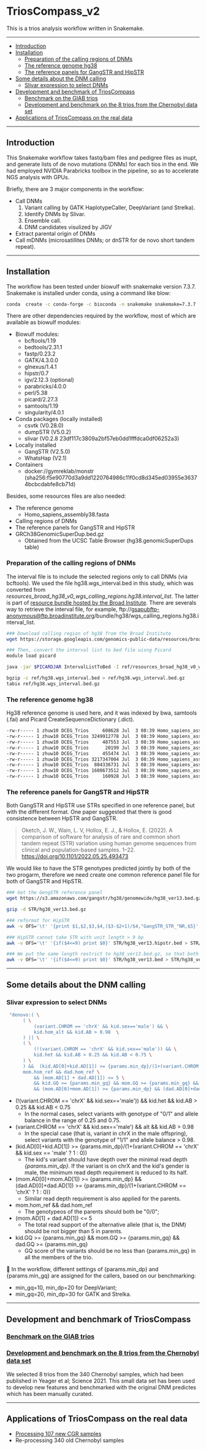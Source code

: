<!-- omit in toc -->
# TriosCompass_v2
This is a trios analysis workflow written in Snakemake.

---
- [Introduction](#introduction)
- [Installation](#installation)
  - [Preparation of the calling regions of DNMs](#preparation-of-the-calling-regions-of-dnms)
  - [The reference genome hg38](#the-reference-genome-hg38)
  - [The reference panels for GangSTR and HipSTR](#the-reference-panels-for-gangstr-and-hipstr)
- [Some details about the DNM calling](#some-details-about-the-dnm-calling)
  - [Slivar expression to select DNMs](#slivar-expression-to-select-dnms)
- [Development and benchmark of TriosCompass](#development-and-benchmark-of-trioscompass)
  - [Benchmark on the GIAB trios](#benchmark-on-the-giab-trios)
  - [Development and benchmark on the 8 trios from the Chernobyl data set](#development-and-benchmark-on-the-8-trios-from-the-chernobyl-data-set)
- [Applications of TriosCompass on the real data](#applications-of-trioscompass-on-the-real-data)


---

## Introduction

This Snakemake workflow takes fastq/bam files and pedigree files as inupt, and generate lists of de novo mutations (DNMs) for each tios in the end. We had employed NVIDIA Parabricks toolbox in the pipeline, so as to accelerate NGS analysis with GPUs.

Briefly, there are 3 major components in the workflow:
+ Call DNMs
  1. Variant calling by GATK HaplotypeCaller, DeepVariant (and Strelka).
  2. Identify DNMs by Slivar.
  3. Ensemble call. 
  4. DNM candidates visulized by JIGV 
+ Extract parental origin of DNMs
+ Call mDNMs (microsatillites DNMs; or dnSTR for de novo short tandem repeat).


---

## Installation

The workflow has been tested under biowulf with snakemake version 7.3.7.  Snakemake is installed under conda, using a command like blow:
```bash
conda  create -c conda-forge -c bioconda -n snakemake snakemake=7.3.7
```

There are other dependencies required by the workflow, most of which are available as biowulf modules:
+ Biowulf modules:
  + bcftools/1.19
  + bedtools/2.31.1
  + fastp/0.23.2
  + GATK/4.3.0.0
  + glnexus/1.4.1
  + hipstr/0.7
  + igv/2.12.3 (optional)
  + parabricks/4.0.0
  + perl/5.38
  + picard/2.27.3
  + samtools/1.19
  + singularity/4.0.1
+ Conda packages (locally installed)
  + csvtk (V0.28.0)
  + dumpSTR (V5.0.2)
  + slivar (V0.2.8 23df117c3809a2bf57eb0dd1fffdca0df06252a3)
+ Locally installed
  + GangSTR (V2.5.0)
  + WhatsHap (V2.1)
+ Containers
  + docker://gymreklab/monstr (sha256:f5e90770d3a9dd1220764986c11f0cd8d345ed03955e36374bcbcdabfe8cb71d)

Besides, some resources files are also needed:
+ The reference genome
  + Homo_sapiens_assembly38.fasta
+ Calling regions of DNMs
+ The reference panels for GangSTR and HipSTR
+ GRCh38GenomicSuperDup.bed.gz
  + Obtained from the UCSC Table Browser (hg38.genomicSuperDups table)
    

### Preparation of the calling regions of DNMs
The interval file is to include the selected regions only to call DNMs (via bcftools).  We used the file hg38.wgs_interval.bed in this study, which was converted from *resources_broad_hg38_v0_wgs_calling_regions.hg38.interval_list*. The latter is part of [resource bundle hosted by the Broad Institute](https://gatk.broadinstitute.org/hc/en-us/articles/360035890811-Resource-bundle). There are severals way to retrieve the interval file, for example, ftp://gsapubftp-anonymous@ftp.broadinstitute.org/bundle/hg38/wgs_calling_regions.hg38.interval_list.

```bash
### Download calling region of hg38 from the Broad Institute 
wget https://storage.googleapis.com/genomics-public-data/resources/broad/hg38/v0/wgs_calling_regions.hg38.interval_list -O ref/resources_broad_hg38_v0_wgs_calling_regions.hg38.interval_list

### Then, convert the interval list to bed file uisng Picard
module load picard 

java -jar $PICARDJAR IntervalListToBed -I ref/resources_broad_hg38_v0_wgs_calling_regions.hg38.interval_list -O ref/hg38.wgs_interval.bed

bgzip -c ref/hg38.wgs_interval.bed > ref/hg38.wgs_interval.bed.gz
tabix ref/hg38.wgs_interval.bed.gz


```

### The reference genome hg38
Hg38 reference genome is used here, and it was indexed by bwa, samtools (.fai) and Picard CreateSequenceDictionary (.dict).
```bash
-rw-r----- 1 zhuw10 DCEG_Trios     608628 Jul  3 08:39 Homo_sapiens_assembly38.dict
-rw-r----- 1 zhuw10 DCEG_Trios 3249912778 Jul  3 08:39 Homo_sapiens_assembly38.fasta
-rw-r----- 1 zhuw10 DCEG_Trios     487553 Jul  3 08:39 Homo_sapiens_assembly38.fasta.64.alt
-rw-r----- 1 zhuw10 DCEG_Trios      20199 Jul  3 08:39 Homo_sapiens_assembly38.fasta.64.amb
-rw-r----- 1 zhuw10 DCEG_Trios     455474 Jul  3 08:39 Homo_sapiens_assembly38.fasta.64.ann
-rw-r----- 1 zhuw10 DCEG_Trios 3217347004 Jul  3 08:39 Homo_sapiens_assembly38.fasta.64.bwt
-rw-r----- 1 zhuw10 DCEG_Trios  804336731 Jul  3 08:39 Homo_sapiens_assembly38.fasta.64.pac
-rw-r----- 1 zhuw10 DCEG_Trios 1608673512 Jul  3 08:39 Homo_sapiens_assembly38.fasta.64.sa
-rw-r----- 1 zhuw10 DCEG_Trios     160928 Jul  3 08:39 Homo_sapiens_assembly38.fasta.fai
```

### The reference panels for GangSTR and HipSTR
Both GangSTR and HipSTR use STRs specified in one reference panel, but with the different format.  One paper suggested that there is good consistence between HpSTR and GangSTR.
>Oketch, J. W., Wain, L. V, Hollox, E. J., & Hollox, E. (2022). A comparison of software for analysis of rare and common short tandem repeat (STR) variation using human genome sequences from clinical and population-based samples. 1–22. https://doi.org/10.1101/2022.05.25.493473


We would like to have the STR genotypes predicted jointly by both of the two progarm, therefore we need create one common reference panel file for both of GangSTR and HipSTR. 

```bash
### Get the GengSTR reference panel
wget https://s3.amazonaws.com/gangstr/hg38/genomewide/hg38_ver13.bed.gz -O STR/hg38_ver13.bed.gz

gzip -d STR/hg38_ver13.bed.gz

### reformat for HipSTR
awk -v OFS='\t' '{print $1,$2,$3,$4,($3-$2+1)/$4,"GangSTR_STR_"NR,$5}' STR/hg38_ver13.bed  >  STR/hg38_ver13.hipstr.bed

### HipSTR cannot take STR with unit length > 9 bp
awk -v OFS='\t' '{if($4<=9) print $0}' STR/hg38_ver13.hipstr.bed > STR/hg38_ver13.hipstr_9.bed

### We put the same length restrict to hg38_ver13.bed.gz, so that both of the two reference panels are consistent.
awk -v OFS='\t' '{if($4<=9) print $0}' STR/hg38_ver13.bed > STR/hg38_ver13.le9.bed
```

---

## Some details about the DNM calling
### Slivar expression to select DNMs
```bash
 "denovo:( \
      ( \
          (variant.CHROM == 'chrX' && kid.sex=='male') && \
          kid.hom_alt && kid.AB > 0.98  \
      ) || \
      ( \
          (!(variant.CHROM == 'chrX' && kid.sex=='male')) && \
          kid.het && kid.AB > 0.25 && kid.AB < 0.75 \
      ) \
      ) &&  (kid.AD[0]+kid.AD[1]) >= {params.min_dp}/(1+(variant.CHROM == 'chrX' && kid.sex == 'male' ? 1 : 0)) && \
      mom.hom_ref && dad.hom_ref \
          && (mom.AD[1] + dad.AD[1]) <= 5 \
          && kid.GQ >= {params.min_gq} && mom.GQ >= {params.min_gq} && dad.GQ >= {params.min_gq} \
          && (mom.AD[0]+mom.AD[1]) >= {params.min_dp} && (dad.AD[0]+dad.AD[1]) >= {params.min_dp}/(1+(variant.CHROM == 'chrX' ? 1 : 0))"
```

+ (!(variant.CHROM == 'chrX' && kid.sex=='male')) && kid.het && kid.AB > 0.25 && kid.AB < 0.75
  + In the normal cases, select variants with genotype of "0/1" and allele balance in the range of 0.25 and 0.75.
+ (variant.CHROM == 'chrX' && kid.sex=='male') && alt && kid.AB > 0.98
  + In the special case (that is, variant in chrX in the male offspring), select variants with the genotype of "1/1" and allele balance > 0.98.
+ (kid.AD[0]+kid.AD[1]) >= {params.min_dp}/(1+(variant.CHROM == 'chrX' && kid.sex == 'male' ? 1 : 0))
  + The kid's variant should have depth over the minimal read depth *{params.min_dp}*. If the variant is on chrX and the kid's gender is male, the minimum read depth requirement is reduced to its half.
+ (mom.AD[0]+mom.AD[1]) >= {params.min_dp} && (dad.AD[0]+dad.AD[1]) >= {params.min_dp}/(1+(variant.CHROM == 'chrX' ? 1 : 0))
  + Similar read depth requirement is also applied for the parents.
+ mom.hom_ref && dad.hom_ref
  + The genotypeos of the parents should both be "0/0";
+ (mom.AD[1] + dad.AD[1]) <= 5
  + The total read support of the alternative allele (that is, the DNM) should be not bigger than 5 in parents.
+ kid.GQ >= {params.min_gq} && mom.GQ >= {params.min_gq} && dad.GQ >= {params.min_gq}
  + GQ score of the variants should be no less than {params.min_gq} in all the members of the trio.

:bookmark: In the workflow, different settings of {params.min_dp} and {params.min_gq} are assigned for the callers, based on our benchmarking:
+ min_gq=10, min_dp=20 for DeepVariant;
+ min_gq=20, min_dp=30 for GATK and Strelka.


---

## Development and benchmark of TriosCompass
### [Benchmark on the GIAB trios](https://github.com/NCI-CGR/TriosCompass_v2/tree/GIAB_Trios)

### [Development and benchmark on the 8 trios from the Chernobyl data set](https://github.com/NCI-CGR/TriosCompass_v2/tree/8trios)

We selected 8 trios from the 340 Chernobyl samples, which had been published in Yeager et al; Science 2021. This small data set has been used to develop new features and benchmarked with the original DNM predictes which has been manually curated.

---

## Applications of TriosCompass on the real data
+ [Processing 107 new CGR samples](https://github.com/NCI-CGR/TriosCompass_v2/blob/main/Process_107_new_Chernobyl_data.md)
+ Re-processing 340 old Chernobyl samples
